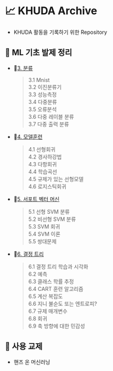 # 📈 KHUDA Archive
- KHUDA 활동을 기록하기 위한 Repository

## 🤖 ML 기초 발제 정리
- 📁[3. 분류](ML기초발제/3장분류/3장_분류.md)
    > 3.1 Mnist \
    > 3.2 이진분류기\
    > 3.3 성능측정\
    > 3.4 다중분류\
    > 3.5 오류분석\
    > 3.6 다중 레이블 분류\
    > 3.7 다중 출력 분류 
- 📁[4. 모델훈련](ML기초발제/4장_모델훈련/4장_모델훈련.md)
    > 4.1 선형회귀 \
    > 4.2 경사하강법 \
    > 4.3 다항회귀 \
    > 4.4 학습곡선 \
    > 4.5 규제가 있는 선형모델 \
    > 4.6 로지스틱회귀
- 📁[5. 서포트 벡터 머신](ML기초발제/5장_서포트벡터머신/5장_서포트벡터머신.md)
    > 5.1 선형 SVM 분류 \
    > 5.2 비선형 SVM 분류 \
    > 5.3 SVM 회귀 \
    > 5.4 SVM 이론 \
    > 5.5 쌍대문제
- 📁[6. 결정 트리](ML기초발제/6장_결정트리/6장_결정트리.md)
    > 6.1 결정 트리 학습과 시각화 \
    > 6.2 예측 \
    > 6.3 클래스 학률 추정 \
    > 6.4 CART 훈련 알고리즘 \
    > 6.5 계산 복잡도 \
    > 6.6 지니 불순도 또는 엔트로피? \
    > 6.7 규제 매개변수 \
    > 6.8 회귀 \
    > 6.9 축 방향에 대한 민감성
## 📖 사용 교제
- 핸즈 온 머신러닝